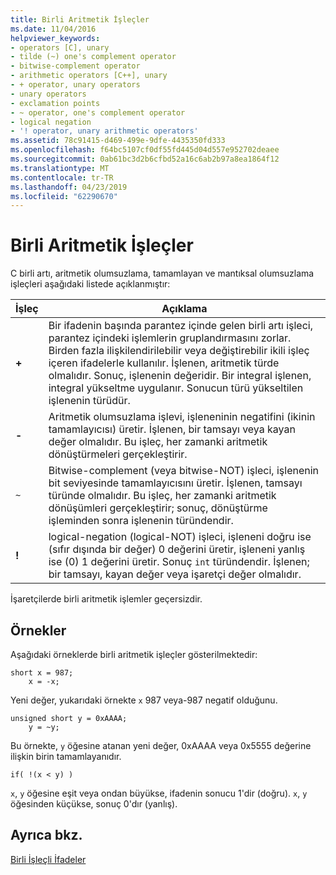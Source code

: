 ```yaml
---
title: Birli Aritmetik İşleçler
ms.date: 11/04/2016
helpviewer_keywords:
- operators [C], unary
- tilde (~) one's complement operator
- bitwise-complement operator
- arithmetic operators [C++], unary
- + operator, unary operators
- unary operators
- exclamation points
- ~ operator, one's complement operator
- logical negation
- '! operator, unary arithmetic operators'
ms.assetid: 78c91415-d469-499e-9dfe-4435350fd333
ms.openlocfilehash: f64bc5107cf0df55fd445d04d557e952702deaee
ms.sourcegitcommit: 0ab61bc3d2b6cfbd52a16c6ab2b97a8ea1864f12
ms.translationtype: MT
ms.contentlocale: tr-TR
ms.lasthandoff: 04/23/2019
ms.locfileid: "62290670"
---
```

# <a name="unary-arithmetic-operators"></a>Birli Aritmetik İşleçler

C birli artı, aritmetik olumsuzlama, tamamlayan ve mantıksal olumsuzlama işleçleri aşağıdaki listede açıklanmıştır:

|İşleç|Açıklama|
|--------------|-----------------|
|**+**|Bir ifadenin başında parantez içinde gelen birli artı işleci, parantez içindeki işlemlerin gruplandırmasını zorlar. Birden fazla ilişkilendirilebilir veya değiştirebilir ikili işleç içeren ifadelerle kullanılır. İşlenen, aritmetik türde olmalıdır. Sonuç, işlenenin değeridir. Bir integral işlenen, integral yükseltme uygulanır. Sonucun türü yükseltilen işlenenin türüdür.|
|**-**|Aritmetik olumsuzlama işlevi, işleneninin negatifini (ikinin tamamlayıcısı) üretir. İşlenen, bir tamsayı veya kayan değer olmalıdır. Bu işleç, her zamanki aritmetik dönüştürmeleri gerçekleştirir.|
|`~`|Bitwise-complement (veya bitwise-NOT) işleci, işlenenin bit seviyesinde tamamlayıcısını üretir. İşlenen, tamsayı türünde olmalıdır. Bu işleç, her zamanki aritmetik dönüşümleri gerçekleştirir; sonuç, dönüştürme işleminden sonra işlenenin türündendir.|
|**\!**|logical-negation (logical-NOT) işleci, işleneni doğru ise (sıfır dışında bir değer) 0 değerini üretir, işleneni yanlış ise (0) 1 değerini üretir. Sonuç `int` türündendir. İşlenen; bir tamsayı, kayan değer veya işaretçi değer olmalıdır.|

İşaretçilerde birli aritmetik işlemler geçersizdir.

## <a name="examples"></a>Örnekler

Aşağıdaki örneklerde birli aritmetik işleçler gösterilmektedir:

```
short x = 987;
    x = -x;
```

Yeni değer, yukarıdaki örnekte `x` 987 veya-987 negatif olduğunu.

```
unsigned short y = 0xAAAA;
    y = ~y;
```

Bu örnekte, `y` öğesine atanan yeni değer, 0xAAAA veya 0x5555 değerine ilişkin birin tamamlayanıdır.

```
if( !(x < y) )
```

`x`, `y` öğesine eşit veya ondan büyükse, ifadenin sonucu 1'dir (doğru). `x`, `y` öğesinden küçükse, sonuç 0'dır (yanlış).

## <a name="see-also"></a>Ayrıca bkz.

[Birli İşleçli İfadeler](../cpp/expressions-with-unary-operators.md)
